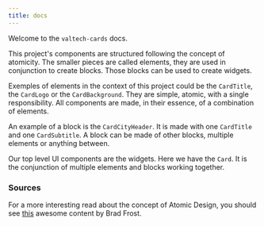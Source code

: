 ```yaml
---
title: docs
---
```


Welcome to the `valtech-cards` docs.

This project's components are structured following the concept of atomicity. The smaller pieces are called elements, they are used in conjunction to create blocks. Those blocks can be used to create widgets.

Exemples of elements in the context of this project could be the `CardTitle`, the `CardLogo` or the `CardBackground`. They are simple, atomic, with a single responsibility. All components are made, in their essence, of a combination of elements.

An example of a block is the `CardCityHeader`. It is made with one `CardTitle` and one `CardSubtitle`. A block can be made of other blocks, multiple elements or anything between.

Our top level UI components are the widgets. Here we have the `Card`. It is the conjunction of multiple elements and blocks working together.


### Sources
For a more interesting read about the concept of Atomic Design, you should see [this](http://atomicdesign.bradfrost.com/) awesome content by Brad Frost.